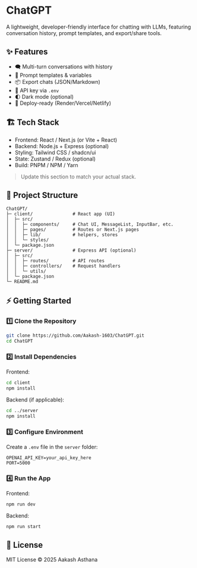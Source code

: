 # ChatGPT

A lightweight, developer-friendly interface for chatting with LLMs, featuring conversation history, prompt templates, and export/share tools.

## ✨ Features
- 🗨️ Multi-turn conversations with history
- 🧩 Prompt templates & variables
- 📦 Export chats (JSON/Markdown)
- 🔐 API key via `.env`
- 🌓 Dark mode (optional)
- 🚀 Deploy-ready (Render/Vercel/Netlify)

## 🏗️ Tech Stack
- Frontend: React / Next.js (or Vite + React)
- Backend: Node.js + Express (optional)  
- Styling: Tailwind CSS / shadcn/ui  
- State: Zustand / Redux (optional)
- Build: PNPM / NPM / Yarn

> Update this section to match your actual stack.

## 📁 Project Structure
```
ChatGPT/
├─ client/               # React app (UI)
│  ├─ src/
│  │  ├─ components/     # Chat UI, MessageList, InputBar, etc.
│  │  ├─ pages/          # Routes or Next.js pages
│  │  ├─ lib/            # helpers, stores
│  │  └─ styles/
│  └─ package.json
├─ server/               # Express API (optional)
│  ├─ src/
│  │  ├─ routes/         # API routes
│  │  ├─ controllers/    # Request handlers
│  │  └─ utils/
│  └─ package.json
└─ README.md
```

## ⚡ Getting Started

### 1️⃣ Clone the Repository
```bash
git clone https://github.com/Aakash-1603/ChatGPT.git
cd ChatGPT
```

### 2️⃣ Install Dependencies
Frontend:
```bash
cd client
npm install
```
Backend (if applicable):
```bash
cd ../server
npm install
```

### 3️⃣ Configure Environment
Create a `.env` file in the `server` folder:
```env
OPENAI_API_KEY=your_api_key_here
PORT=5000
```

### 4️⃣ Run the App
Frontend:
```bash
npm run dev
```
Backend:
```bash
npm run start
```

## 📜 License
MIT License © 2025 Aakash Asthana
